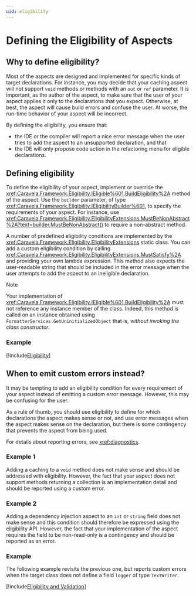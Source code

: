 ```yaml
---
uid: eligibility
---
```


# Defining the Eligibility of Aspects

## Why to define eligibility?

Most of the aspects are designed and implemented for specific kinds of target declarations. For instance, you may decide that your caching aspect will not support `void` methods or methods with an `out` or `ref` parameter. It is important, as the author of the aspect, to make sure that the user of your aspect applies it only to the declarations that you expect. Otherwise, at best, the aspect will cause build errors and confuse the user. At worse, the run-time behavior of your aspect will be incorrect.

By defining the eligibility, you ensure that:

* the IDE or the compiler will report a nice error message when the user tries to add the aspect to an unsupported declaration, and that
* the IDE will only propose code action in the refactoring menu for eligible declarations.

## Defining eligibility

To define the eligibility of your aspect, implement or override the <xref:Caravela.Framework.Eligibility.IEligible%601.BuildEligibility%2A> method of the aspect. Use the `builder` parameter, of type <xref:Caravela.Framework.Eligibility.IEligibilityBuilder%601>, to specify the requirements of your aspect. For instance, use <xref:Caravela.Framework.Eligibility.EligibilityExtensions.MustBeNonAbstract%2A?text=builder.MustBeNonAbstract()> to require a non-abstract method.

A number of predefined eligibility conditions are implemented by the <xref:Caravela.Framework.Eligibility.EligibilityExtensions> static class. You can add a custom eligibility condition by calling <xref:Caravela.Framework.Eligibility.EligibilityExtensions.MustSatisfy%2A> and providing your own lambda expression. This method also expects the user-readable string that should be included in the error message when the user attempts to add the aspect to an ineligible declaration.

>[!NOTE] 
> Your implementation of <xref:Caravela.Framework.Eligibility.IEligible%601.BuildEligibility%2A> must not reference any instance member of the class. Indeed, this method is called on an instance obtained using `FormatterServices.GetUninitializedObject` that is, _without invoking the class constructor_.

### Example

[!include[Eligibility](../../code/Caravela.Documentation.SampleCode.AspectFramework/Eligibility.cs)]

## When to emit custom errors instead?

It may be tempting to add an eligibility condition for every requirement of your aspect instead of emitting a custom error message. However, this may be confusing for the user. 

As a rule of thumb, you should use eligibility to define for which declarations the aspect makes sense or not, and use error messages when the aspect makes sense on the declaration, but there is some contingency that prevents the aspect from being used. 

For details about reporting errors, see <xref:diagnostics>.

### Example 1

Adding a caching to a `void` method does not make sense and should be addressed with eligibility. However, the fact that your aspect does not support methods returning a collection is an implementation detail and should be reported using a custom error.

### Example 2

Adding a dependency injection aspect to an `int` or `string` field does not make sense and this condition should therefore be expressed using the eligibility API. However, the fact that your implementation of the aspect requires the field to be non-read-only is a contingency and should be reported as an error.

### Example

The following example revisits the previous one, but reports custom errors when the target class does not define a field `logger` of type `TextWriter`.

[!include[Eligibility and Validation](../../code/Caravela.Documentation.SampleCode.AspectFramework/EligibilityAndValidation.cs)]
